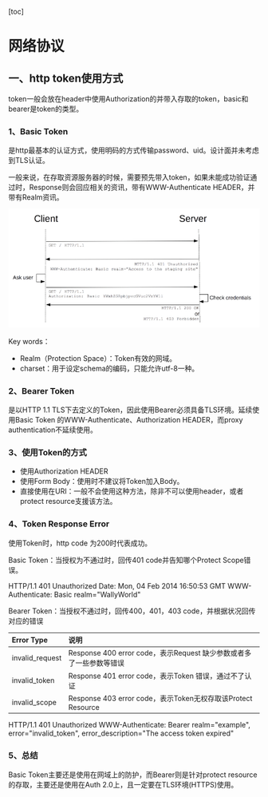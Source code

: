 

[toc]

# 网络协议

## 一、http token使用方式

token一般会放在header中使用Authorization的并带入存取的token，basic和bearer是token的类型。

### 1、Basic Token

是http最基本的认证方式，使用明码的方式传输password、uid。设计面并未考虑到TLS认证。

一般来说，在存取资源服务器的时候，需要预先带入token，如果未能成功验证通过时，Response则会回应相关的资讯，带有WWW-Authenticate HEADER，并带有Realm资讯。

![basic](../image/basic.png)

Key words：

- Realm（Protection Space）：Token有效的网域。
- charset：用于设定schema的编码，只能允许utf-8一种。

### 2、Bearer Token

是以HTTP 1.1 TLS下去定义的Token，因此使用Bearer必须具备TLS环境。延续使用Basic Token 的WWW-Authenticate、Authorization HEADER，而proxy authentication不延续使用。

### 3、使用Token的方式

- 使用Authorization HEADER
- 使用Form Body：使用时不建议将Token加入Body。
- 直接使用在URI：一般不会使用这种方法，除非不可以使用header，或者protect resource支援该方法。

### 4、Token Response Error

使用Token时，http code 为200时代表成功。

Basic Token：当授权为不通过时，回传401 code并告知哪个Protect Scope错误。

HTTP/1.1 401 Unauthorized
Date: Mon, 04 Feb 2014 16:50:53 GMT
WWW-Authenticate: Basic realm="WallyWorld"

Bearer Token：当授权不通过时，回传400，401，403 code，并根据状况回传对应的错误

| **Error Type**  | 说明                                                         |
| :-------------- | :----------------------------------------------------------- |
| invalid_request | Response 400 error code，表示Request 缺少参数或者多了一些参数等错误 |
| invalid_token   | Response 401 error code，表示Token 错误，通过不了认证        |
| invalid_scope   | Response 403 error code，表示Token无权存取该Protect Resource |

HTTP/1.1 401 Unauthorized
WWW-Authenticate: Bearer realm="example",
                  error="invalid_token",
                  error_description="The access token expired"

### 5、总结

Basic Token主要还是使用在网域上的防护，而Bearer则是针对protect resource的存取，主要还是使用在Auth 2.0上，且一定要在TLS环境(HTTPS)使用。
